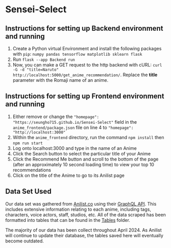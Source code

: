 # Sensei-Select

## Instructions for setting up Backend environment and running

1. Create a Python virtual Environment and install the following packages with `pip`: `numpy pandas tensorflow matplotlib sklearn flask`
2. Run `flask --app Backend run`
3. Now, you can make a GET request to the http backend with cURL: `curl -G -d "title=Naruto" http://localhost:5000/get_anime_recommendation/`. Replace the **title** parameter with the Romaji name of an anime.

## Instructions for setting up Frontend environment and running

1. Either remove or change the `"homepage": "https://seungho715.github.io/Sensei-Select"` field in the `anime_frontend/package.json` file on line 4 to `"homepage": "http://localhost:3000"`
2. Within the `anime_frontend` directory, run the command `npm install` then `npm run start`
3. Log onto localhost:3000 and type in the name of an Anime
4. Click the Search button to select the particular title of your Anime
5. Click the Recommend Me button and scroll to the bottom of the page (after an approximately 10 second loading time) to view your top 10 recommendations
6. Click on the title of the Anime to go to its Anilist page

## Data Set Used

Our data set was gathered from [Anilist.co](https://anilist.co/search/anime) using their [GraphQL API](https://anilist.co/graphiql). This includes extensive information relating to each anime, including tags, characters, voice actors, staff, studios, etc. All of the data scraped has been formatted into tables that can be found in the [Tables](Tables) folder.  

The majority of our data has been collect throughout April 2024. As Anilist will continue to update their database, the tables saved here will eventually become outdated. 
